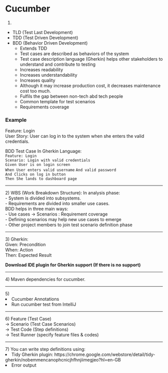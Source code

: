 # Cucumber
1)
- TLD (Test Last Development)
- TDD (Test Driven Development)
- BDD (Behavior Driven Development)
    - Extends TDD
    - Test cases are described as behaviors of the system
    - Test case description language (Gherkin) helps other stakeholders to understand and contribute to testing
    - Increases readability
    - Increases understandability
    - Increases quality
    - Although it may increase  production cost, it decreases maintenance cost too much.
    - Fulfils the gap between non-tech abd tech people
    - Common template for test scenarios
    - Requirements coverage
### Example
Feature: Login <br>
User Story: User can log in to the system when she enters the valid credentials.

BDD Test Case In Gherkin Language: <br>
`Feature: Login`<br>
`Scenario: Login with valid credentials`<br>
`Given User is on login screen`<br>
`When User enters valid username`
`And valid password`<br>
`And Clicks on log in button`<br>
`Then She lands to dashboard page`<br>

<hr>
2) WBS (Work Breakdown Structure): In analysis phase:<br>
    - System is divided into subsystems.<br> 
    - Requirements are divided into smaller use cases.<br> 
BDD helps in three main ways:<br>
- Use cases -> Scenarios : Requirement coverage <br>
- Defining scenarios may help new use cases to emerge <br>
- Other project members to join test scenario definition phase
<hr>
3) Gherkin:<br>
Given: Precondition <br>
When: Action <br>
Then: Expected Result <br>

<strong>Download IDE plugin for Gherkin support (If there is no support)</strong>
<hr>
4) Maven dependencies for cucumber.
<hr>
5) 
<li>Cucumber Annotations
<li>Run cucumber test from IntelliJ
<hr>
6) Feature (Test Case)  <br>
      -> Scenario (Test Case Scenarios) <br> 
            -> Test Code (Step definitions) <br>  
                  -> Test Runner (specify feature files & codes)
<hr>
7) You can write step definitions using:
<li>Tidy Gherkin plugin: https://chrome.google.com/webstore/detail/tidy-gherkin/nobemmencanophcnicjhfhnjiimegjeo?hl=en-GB
<li>Error output



